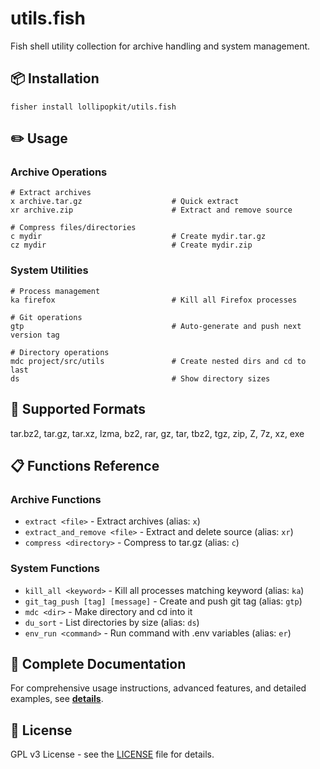 # utils.fish

Fish shell utility collection for archive handling and system management.

## 📦 Installation

```fish
fisher install lollipopkit/utils.fish
```

## ✏️ Usage

### Archive Operations

```fish
# Extract archives
x archive.tar.gz                    # Quick extract
xr archive.zip                      # Extract and remove source

# Compress files/directories
c mydir                             # Create mydir.tar.gz
cz mydir                            # Create mydir.zip
```

### System Utilities

```fish
# Process management
ka firefox                          # Kill all Firefox processes

# Git operations  
gtp                                 # Auto-generate and push next version tag

# Directory operations
mdc project/src/utils               # Create nested dirs and cd to last
ds                                  # Show directory sizes
```

## 🔧 Supported Formats

tar.bz2, tar.gz, tar.xz, lzma, bz2, rar, gz, tar, tbz2, tgz, zip, Z, 7z, xz, exe

## 📋 Functions Reference

### Archive Functions

- `extract <file>` - Extract archives (alias: `x`)
- `extract_and_remove <file>` - Extract and delete source (alias: `xr`)
- `compress <directory>` - Compress to tar.gz (alias: `c`)

### System Functions

- `kill_all <keyword>` - Kill all processes matching keyword (alias: `ka`)
- `git_tag_push [tag] [message]` - Create and push git tag (alias: `gtp`)
- `mdc <dir>` - Make directory and cd into it
- `du_sort` - List directories by size (alias: `ds`)
- `env_run <command>` - Run command with .env variables (alias: `er`)

## 📖 Complete Documentation

For comprehensive usage instructions, advanced features, and detailed examples, see **[details](DETAILS.md)**.

## 📄 License

GPL v3 License - see the [LICENSE](LICENSE) file for details.
